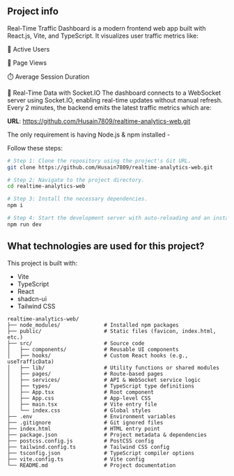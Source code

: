 ## Project info

Real-Time Traffic Dashboard is a modern frontend web app built with React.js, Vite, and TypeScript. It visualizes user traffic metrics like:

👥 Active Users

📄 Page Views

⏱️ Average Session Duration

🔌 Real-Time Data with Socket.IO
The dashboard connects to a WebSocket server using Socket.IO, enabling real-time updates without manual refresh. Every 2 minutes, the backend emits the latest traffic metrics which are:

**URL**: https://github.com/Husain7809/realtime-analytics-web.git

The only requirement is having Node.js & npm installed -

Follow these steps:

```sh
# Step 1: Clone the repository using the project's Git URL.
git clone https://github.com/Husain7809/realtime-analytics-web.git

# Step 2: Navigate to the project directory.
cd realtime-analytics-web

# Step 3: Install the necessary dependencies.
npm i

# Step 4: Start the development server with auto-reloading and an instant preview.
npm run dev
```

## What technologies are used for this project?

This project is built with:

- Vite
- TypeScript
- React
- shadcn-ui
- Tailwind CSS

```
realtime-analytics-web/
├── node_modules/              # Installed npm packages
├── public/                    # Static files (favicon, index.html, etc.)
├── src/                       # Source code
│   ├── components/            # Reusable UI components
│   ├── hooks/                 # Custom React hooks (e.g., useTrafficData)
│   ├── lib/                   # Utility functions or shared modules
│   ├── pages/                 # Route-based pages
│   ├── services/              # API & WebSocket service logic
│   ├── types/                 # TypeScript type definitions
│   ├── App.tsx                # Root component
│   ├── App.css                # App-level CSS
│   ├── main.tsx               # Vite entry file
│   └── index.css              # Global styles
├── .env                       # Environment variables
├── .gitignore                 # Git ignored files
├── index.html                 # HTML entry point
├── package.json               # Project metadata & dependencies
├── postcss.config.js          # PostCSS config
├── tailwind.config.ts         # Tailwind CSS config
├── tsconfig.json              # TypeScript compiler options
├── vite.config.ts             # Vite config
└── README.md                  # Project documentation

```
